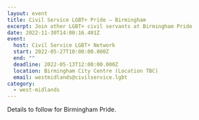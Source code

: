 ```yaml
---
layout: event
title: Civil Service LGBT+ Pride – Birmingham
excerpt: Join other LGBT+ civil servants at Birmingham Pride
date: 2022-11-30T14:00:16.401Z
event:
  host: Civil Service LGBT+ Network
  start: 2022-05-27T10:00:00.000Z
  end: ""
  deadline: 2022-05-13T12:00:00.000Z
  location: Birmingham City Centre (Location TBC)
  email: westmidlands@civilservice.lgbt
category:
  - west-midlands
---
```

D﻿etails to follow for Birmingham Pride.